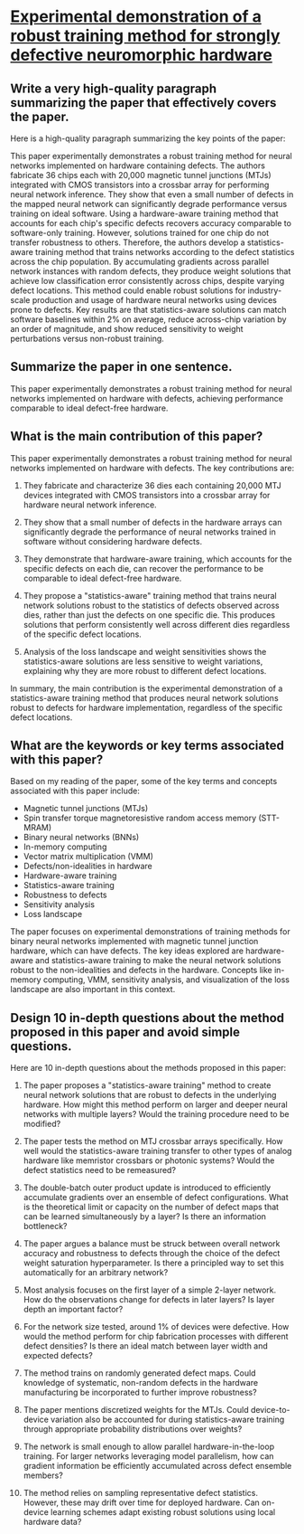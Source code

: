 # [Experimental demonstration of a robust training method for strongly   defective neuromorphic hardware](https://arxiv.org/abs/2312.06446)

## Write a very high-quality paragraph summarizing the paper that effectively covers the paper.

 Here is a high-quality paragraph summarizing the key points of the paper:

This paper experimentally demonstrates a robust training method for neural networks implemented on hardware containing defects. The authors fabricate 36 chips each with 20,000 magnetic tunnel junctions (MTJs) integrated with CMOS transistors into a crossbar array for performing neural network inference. They show that even a small number of defects in the mapped neural network can significantly degrade performance versus training on ideal software. Using a hardware-aware training method that accounts for each chip's specific defects recovers accuracy comparable to software-only training. However, solutions trained for one chip do not transfer robustness to others. Therefore, the authors develop a statistics-aware training method that trains networks according to the defect statistics across the chip population. By accumulating gradients across parallel network instances with random defects, they produce weight solutions that achieve low classification error consistently across chips, despite varying defect locations. This method could enable robust solutions for industry-scale production and usage of hardware neural networks using devices prone to defects. Key results are that statistics-aware solutions can match software baselines within 2% on average, reduce across-chip variation by an order of magnitude, and show reduced sensitivity to weight perturbations versus non-robust training.


## Summarize the paper in one sentence.

 This paper experimentally demonstrates a robust training method for neural networks implemented on hardware with defects, achieving performance comparable to ideal defect-free hardware.


## What is the main contribution of this paper?

 This paper experimentally demonstrates a robust training method for neural networks implemented on hardware with defects. The key contributions are:

1) They fabricate and characterize 36 dies each containing 20,000 MTJ devices integrated with CMOS transistors into a crossbar array for hardware neural network inference.

2) They show that a small number of defects in the hardware arrays can significantly degrade the performance of neural networks trained in software without considering hardware defects.

3) They demonstrate that hardware-aware training, which accounts for the specific defects on each die, can recover the performance to be comparable to ideal defect-free hardware. 

4) They propose a "statistics-aware" training method that trains neural network solutions robust to the statistics of defects observed across dies, rather than just the defects on one specific die. This produces solutions that perform consistently well across different dies regardless of the specific defect locations.

5) Analysis of the loss landscape and weight sensitivities shows the statistics-aware solutions are less sensitive to weight variations, explaining why they are more robust to different defect locations.

In summary, the main contribution is the experimental demonstration of a statistics-aware training method that produces neural network solutions robust to defects for hardware implementation, regardless of the specific defect locations.


## What are the keywords or key terms associated with this paper?

 Based on my reading of the paper, some of the key terms and concepts associated with this paper include:

- Magnetic tunnel junctions (MTJs)
- Spin transfer torque magnetoresistive random access memory (STT-MRAM)
- Binary neural networks (BNNs) 
- In-memory computing
- Vector matrix multiplication (VMM)
- Defects/non-idealities in hardware
- Hardware-aware training
- Statistics-aware training 
- Robustness to defects
- Sensitivity analysis
- Loss landscape

The paper focuses on experimental demonstrations of training methods for binary neural networks implemented with magnetic tunnel junction hardware, which can have defects. The key ideas explored are hardware-aware and statistics-aware training to make the neural network solutions robust to the non-idealities and defects in the hardware. Concepts like in-memory computing, VMM, sensitivity analysis, and visualization of the loss landscape are also important in this context.


## Design 10 in-depth questions about the method proposed in this paper and avoid simple questions.

 Here are 10 in-depth questions about the methods proposed in this paper:

1) The paper proposes a "statistics-aware training" method to create neural network solutions that are robust to defects in the underlying hardware. How might this method perform on larger and deeper neural networks with multiple layers? Would the training procedure need to be modified?

2) The paper tests the method on MTJ crossbar arrays specifically. How well would the statistics-aware training transfer to other types of analog hardware like memristor crossbars or photonic systems? Would the defect statistics need to be remeasured?

3) The double-batch outer product update is introduced to efficiently accumulate gradients over an ensemble of defect configurations. What is the theoretical limit or capacity on the number of defect maps that can be learned simultaneously by a layer? Is there an information bottleneck?

4) The paper argues a balance must be struck between overall network accuracy and robustness to defects through the choice of the defect weight saturation hyperparameter. Is there a principled way to set this automatically for an arbitrary network? 

5) Most analysis focuses on the first layer of a simple 2-layer network. How do the observations change for defects in later layers? Is layer depth an important factor?

6) For the network size tested, around 1% of devices were defective. How would the method perform for chip fabrication processes with different defect densities? Is there an ideal match between layer width and expected defects?

7) The method trains on randomly generated defect maps. Could knowledge of systematic, non-random defects in the hardware manufacturing be incorporated to further improve robustness?

8) The paper mentions discretized weights for the MTJs. Could device-to-device variation also be accounted for during statistics-aware training through appropriate probability distributions over weights?

9) The network is small enough to allow parallel hardware-in-the-loop training. For larger networks leveraging model parallelism, how can gradient information be efficiently accumulated across defect ensemble members?

10) The method relies on sampling representative defect statistics. However, these may drift over time for deployed hardware. Can on-device learning schemes adapt existing robust solutions using local hardware data?
